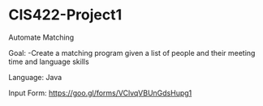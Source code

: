 # CIS422-Project1
Automate Matching

Goal:
  -Create a matching program given a list of people and their meeting time and language skills

Language:
  Java

Input Form:
https://goo.gl/forms/VClvqVBUnGdsHupg1
